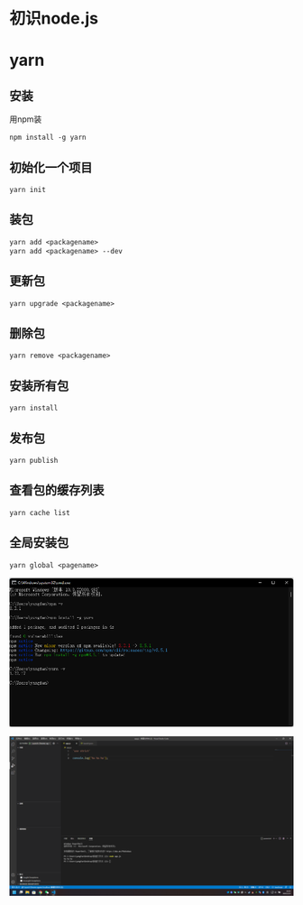# 初识node.js

# yarn

## 安装
用npm装
```
npm install -g yarn
```

## 初始化一个项目
```
yarn init
```

## 装包
```
yarn add <packagename>
yarn add <packagename> --dev
```

## 更新包
```
yarn upgrade <packagename>
```

## 删除包
```
yarn remove <packagename>
```

## 安装所有包
```
yarn install
```

## 发布包
```
yarn publish
```

## 查看包的缓存列表
```
yarn cache list
```

## 全局安装包
```
yarn global <pagename>
```

![](./imgs/2022-02-21-yarn的安装.png)

![](./imgs/2022-02-21.png)


